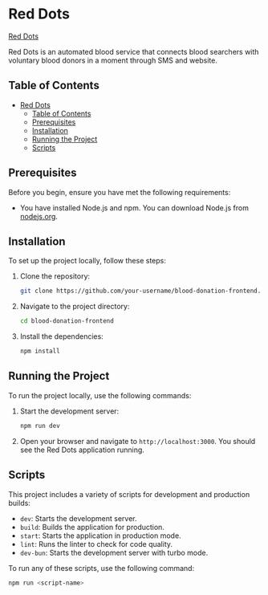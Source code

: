 # Red Dots

[Red Dots](https://red-dots.vercel.app/)

Red Dots is an automated blood service that connects blood searchers with voluntary blood donors in a moment through SMS and website.

## Table of Contents

- [Red Dots](#red-dots)
  - [Table of Contents](#table-of-contents)
  - [Prerequisites](#prerequisites)
  - [Installation](#installation)
  - [Running the Project](#running-the-project)
  - [Scripts](#scripts)

## Prerequisites

Before you begin, ensure you have met the following requirements:

- You have installed Node.js and npm. You can download Node.js from [nodejs.org](https://nodejs.org/).

## Installation

To set up the project locally, follow these steps:

1. Clone the repository:

   ```bash
   git clone https://github.com/your-username/blood-donation-frontend.git
   ```

2. Navigate to the project directory:

   ```bash
   cd blood-donation-frontend
   ```

3. Install the dependencies:
   ```bash
   npm install
   ```

## Running the Project

To run the project locally, use the following commands:

1. Start the development server:

   ```bash
   npm run dev
   ```

2. Open your browser and navigate to `http://localhost:3000`. You should see the Red Dots application running.

## Scripts

This project includes a variety of scripts for development and production builds:

- `dev`: Starts the development server.
- `build`: Builds the application for production.
- `start`: Starts the application in production mode.
- `lint`: Runs the linter to check for code quality.
- `dev-bun`: Starts the development server with turbo mode.

To run any of these scripts, use the following command:

```bash
npm run <script-name>
```

